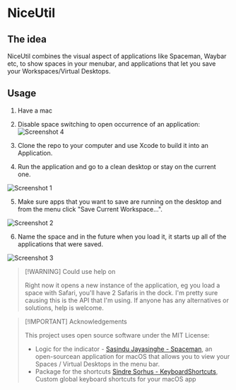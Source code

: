 # NiceUtil

## The idea

NiceUtil combines the visual aspect of applications like Spaceman, Waybar etc, to show spaces in your menubar, and applications that let you save your Workspaces/Virtual Desktops.

## Usage

1. Have a mac
2. Disable space switching to open occurrence of an application:
![Screenshot 4](https://github.com/user-attachments/assets/6293d143-b9e8-4392-bde3-2d935f626eea)

3. Clone the repo to your computer and use Xcode to build it into an Application.
4. Run the application and go to a clean desktop or stay on the current one.

![Screenshot 1](https://github.com/user-attachments/assets/1f18566a-7ed4-4d67-92da-e3c7516bcad4)

5. Make sure apps that you want to save are running on the desktop and from the menu click "Save Current Workspace...".

![Screenshot 2](https://github.com/user-attachments/assets/4c2a3361-ce37-4b11-a4e4-88f26e7b09f5)

6. Name the space and in the future when you load it, it starts up all of the applications that were saved.
   
![Screenshot 3](https://github.com/user-attachments/assets/749f683c-9b9f-4804-b53a-507da252c5ac)

> [!WARNING] Could use help on
>
> Right now it opens a new instance of the application, eg you load a space with Safari, you'll have 2 Safaris in the dock.
> I'm pretty sure causing this is the API that I'm using. If anyone has any alternatives or solutions, help is welcome.
>

> [!IMPORTANT] Acknowledgements
>
> This project uses open source software under the MIT License:
>
> - Logic for the indicator - [Sasindu Jayasinghe - Spaceman](https://github.com/Jaysce/Spaceman), an open-sourcean application for macOS that allows you to view your Spaces / Virtual Desktops in the menu bar.
> - Package for the shortcuts [Sindre Sorhus - KeyboardShortcuts](https://github.com/sindresorhus/KeyboardShortcuts?tab=readme-ov-file), Custom global keyboard shortcuts for your macOS app
